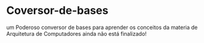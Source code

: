 # Coversor-de-bases
um Poderoso conversor de bases para aprender os conceitos da materia de Arquitetura de Computadores
ainda não está finalizado!
